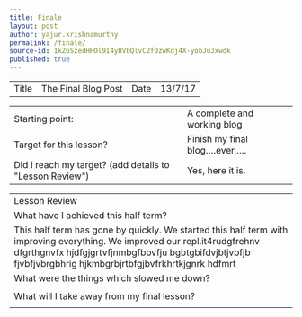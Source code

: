 ```yaml
---
title: Finale
layout: post
author: yajur.krishnamurthy
permalink: /finale/
source-id: 1kZ6SzedHHOl9I4yBVbQlvC2f0zwKdj4X-yobJuJxwdk
published: true
---
```

<table>
  <tr>
    <td>Title</td>
    <td>The Final Blog Post</td>
    <td>Date</td>
    <td>13/7/17</td>
  </tr>
</table>


<table>
  <tr>
    <td>Starting point:</td>
    <td>A complete and working blog</td>
  </tr>
  <tr>
    <td>Target for this lesson?</td>
    <td>Finish my final blog….ever…..</td>
  </tr>
  <tr>
    <td>Did I reach my target? 
(add details to "Lesson Review")</td>
    <td> Yes, here it is.</td>
  </tr>
</table>


<table>
  <tr>
    <td>Lesson Review</td>
  </tr>
  <tr>
    <td>What have I achieved this half term?</td>
  </tr>
  <tr>
    <td>This half term has gone by quickly. We started this half term with improving everything. We improved our repl.it4rudgfrehnv dfgrthgnvfx hjdfgjgrtvfjnmbgfbbvfju bgbtgbifdvjbtjvbfjb fjvbfjvbrgbhrig hjkmbgrbjrtbfgjbvfrkhrtkjgnrk hdfmrt</td>
  </tr>
  <tr>
    <td>What were the things which slowed me down?</td>
  </tr>
  <tr>
    <td></td>
  </tr>
  <tr>
    <td>What will I take away from my final lesson?</td>
  </tr>
  <tr>
    <td></td>
  </tr>
</table>


